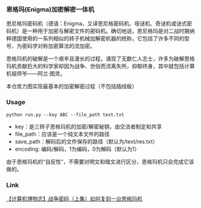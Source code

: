 ### 恩格玛(Enigma)加密解密一体机
恩尼格玛密码机（德语：Enigma，又译恩尼格密码机、哑谜机、奇谜机或谜式密码机）是一种用于加密与解密文件的密码机。确切地说，恩尼格玛是对二战时期纳粹德国使用的一系列相似的转子机械加解密机器的统称，它包括了许多不同的型号，为密码学对称加密算法的流加密。

恩格玛机的破解是一个艰辛且漫长的过程，涌现了无数仁人志士，许多为破解恩格玛机贡献巨大的科学家却因为战争、世俗而流离失所，抑郁终身，其中就包括计算机祖师爷——阿兰·图灵。

本仓库力图实现最基本的加密解密过程（不包括插线板）

### Usage
```commandline
python run.py --key ABC --file_path text.txt
```
- key：是三转子恩格玛机的加密/解密秘钥，由交流者制定和共享
- file_path：应该是一个纯文本文件的路径
- save_path：解码后的文件保存的路径（默认为/text/res.txt）
- encoding: 编码/解码，1为编码，0为解码（默认为1）

由于恩格玛机的“自反性”，不需要对明文和暗文进行区分，恩格玛机只会完成它该做的。

### Link
[【计算机博物志】战争密码（上集）如何复刻一台恩格玛机](https://www.bilibili.com/video/BV1DS4y1R7hM)